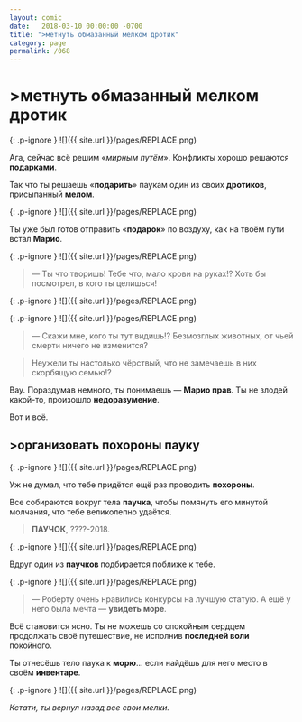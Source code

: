 ```yaml
---
layout: comic
date:   2018-03-10 00:00:00 -0700
title: ">метнуть обмазанный мелком дротик"
category: page
permalink: /068
---
```

# >метнуть обмазанный мелком дротик

{: .p-ignore }
![]({{ site.url }}/pages/REPLACE.png)

Ага, сейчас всё решим «<em>мирным путём</em>». Конфликты хорошо решаются <strong>подарками</strong>.

Так что ты решаешь «<strong>подарить</strong>» паукам один из своих <strong>дротиков</strong>, присыпанный <strong>мелом</strong>.

{: .p-ignore }
![]({{ site.url }}/pages/REPLACE.png)

Ты уже был готов отправить «<strong>подарок</strong>» по воздуху, как на твоём пути встал <strong>Марио</strong>.

{: .p-ignore }
![]({{ site.url }}/pages/REPLACE.png)

<blockquote>— Ты что творишь! Тебе что, мало крови на руках!? Хоть бы посмотрел, в кого ты целишься!</blockquote>

{: .p-ignore }
![]({{ site.url }}/pages/REPLACE.png)

{: .p-ignore }
![]({{ site.url }}/pages/REPLACE.png)

<blockquote>— Скажи мне, кого ты тут видишь!? Безмозглых животных, от чьей смерти ничего не изменится?</blockquote>

<blockquote>Неужели ты настолько чёрствый, что не замечаешь в них скорбящую семью!?</blockquote>

Вау. Пораздумав немного, ты понимаешь — <strong>Марио прав</strong>. Ты не злодей какой-то, произошло <strong>недоразумение</strong>. 

Вот и всё.

## >организовать похороны пауку

{: .p-ignore }
![]({{ site.url }}/pages/REPLACE.png)

Уж не думал, что тебе придётся ещё раз проводить <strong>похороны</strong>.

Все собираются вокруг тела <strong>паучка</strong>, чтобы помянуть его минутой молчания, что тебе великолепно удаётся.

<blockquote><strong>ПАУЧОК</strong>, ????-2018.</blockquote>

{: .p-ignore }
![]({{ site.url }}/pages/REPLACE.png)

Вдруг один из <strong>паучков </strong>подбирается поближе к тебе.

{: .p-ignore }
![]({{ site.url }}/pages/REPLACE.png)

<blockquote>— Роберту очень нравились конкурсы на лучшую статую. А ещё у него была мечта — <strong>увидеть море</strong>.</blockquote>

Всё становится ясно. Ты не можешь со спокойным сердцем продолжать своё путешествие, не исполнив <strong>последней воли</strong> покойного.

Ты отнесёшь тело паука к <strong>морю</strong>… если найдёшь для него место в своём <strong>инвентаре</strong>.

{: .p-ignore }
![]({{ site.url }}/pages/REPLACE.png)

<em>Кстати, ты вернул назад все свои мелки.</em>
